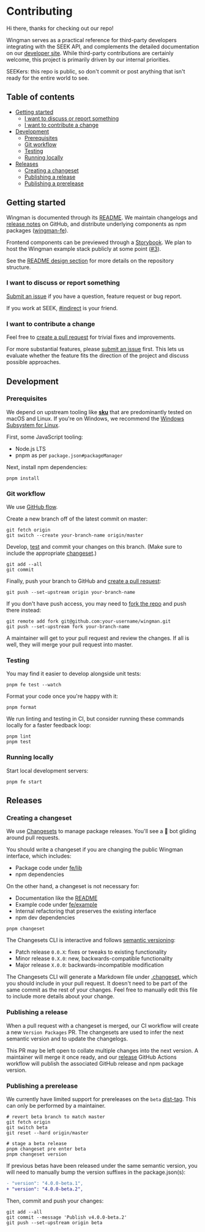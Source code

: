 # Contributing

Hi there, thanks for checking out our repo!

Wingman serves as a practical reference for third-party developers integrating with the SEEK API,
and complements the detailed documentation on our [developer site].
While third-party contributions are certainly welcome,
this project is primarily driven by our internal priorities.

SEEKers: this repo is public,
so don't commit or post anything that isn't ready for the entire world to see.

## Table of contents

- [Getting started](#getting-started)
  - [I want to discuss or report something](#i-want-to-discuss-or-report-something)
  - [I want to contribute a change](#i-want-to-contribute-a-change)
- [Development](#development)
  - [Prerequisites](#prerequisites)
  - [Git workflow](#git-workflow)
  - [Testing](#testing)
  - [Running locally](#running-locally)
- [Releases](#releases)
  - [Creating a changeset](#creating-a-changeset)
  - [Publishing a release](#publishing-a-release)
  - [Publishing a prerelease](#publishing-a-prerelease)

## Getting started

Wingman is documented through its [README](/README.md).
We maintain changelogs and [release notes] on GitHub,
and distribute underlying components as npm packages ([wingman-fe]).

Frontend components can be previewed through a [Storybook].
We plan to host the Wingman example stack publicly at some point ([#3](https://github.com/seek-oss/wingman/issues/3)).

See the [README design section] for more details on the repository structure.

### I want to discuss or report something

[Submit an issue] if you have a question, feature request or bug report.

If you work at SEEK, [#indirect] is your friend.

### I want to contribute a change

Feel free to [create a pull request] for trivial fixes and improvements.

For more substantial features, please [submit an issue] first.
This lets us evaluate whether the feature fits the direction of the project and discuss possible approaches.

## Development

### Prerequisites

We depend on upstream tooling like **[sku]** that are predominantly tested on macOS and Linux.
If you're on Windows, we recommend the [Windows Subsystem for Linux].

First, some JavaScript tooling:

- Node.js LTS
- pnpm as per `package.json#packageManager`

Next, install npm dependencies:

```shell
pnpm install
```

### Git workflow

We use [GitHub flow](https://guides.github.com/introduction/flow/).

Create a new branch off of the latest commit on master:

```shell
git fetch origin
git switch --create your-branch-name origin/master
```

Develop, [test](#testing) and commit your changes on this branch.
(Make sure to include the appropriate [changeset](#creating-a-changeset).)

```shell
git add --all
git commit
```

Finally, push your branch to GitHub and [create a pull request]:

```shell
git push --set-upstream origin your-branch-name
```

If you don't have push access,
you may need to [fork the repo] and push there instead:

```shell
git remote add fork git@github.com:your-username/wingman.git
git push --set-upstream fork your-branch-name
```

A maintainer will get to your pull request and review the changes.
If all is well, they will merge your pull request into master.

### Testing

You may find it easier to develop alongside unit tests:

```shell
pnpm fe test --watch
```

Format your code once you're happy with it:

```shell
pnpm format
```

We run linting and testing in CI,
but consider running these commands locally for a faster feedback loop:

```shell
pnpm lint
pnpm test
```

### Running locally

Start local development servers:

```shell
pnpm fe start
```

## Releases

### Creating a changeset

We use [Changesets] to manage package releases.
You'll see a 🦋 bot gliding around pull requests.

You should write a changeset if you are changing the public Wingman interface,
which includes:

- Package code under [fe/lib](/fe/lib)
- npm dependencies

On the other hand,
a changeset is not necessary for:

- Documentation like the [README](/README.md)
- Example code under [fe/example](/fe/example)
- Internal refactoring that preserves the existing interface
- npm dev dependencies

```shell
pnpm changeset
```

The Changesets CLI is interactive and follows [semantic versioning]:

- Patch release `0.0.X`: fixes or tweaks to existing functionality
- Minor release `0.X.0`: new, backwards-compatible functionality
- Major release `X.0.0`: backwards-incompatible modification

The Changesets CLI will generate a Markdown file under [.changeset](/.changeset),
which you should include in your pull request.
It doesn't need to be part of the same commit as the rest of your changes.
Feel free to manually edit this file to include more details about your change.

### Publishing a release

When a pull request with a changeset is merged,
our CI workflow will create a new `Version Packages` PR.
The changesets are used to infer the next semantic version and to update the changelogs.

This PR may be left open to collate multiple changes into the next version.
A maintainer will merge it once ready,
and our [release](/.github/workflows/release.yml) GitHub Actions workflow will publish the associated GitHub release and npm package version.

### Publishing a prerelease

We currently have limited support for prereleases on the `beta` [dist-tag].
This can only be performed by a maintainer.

```shell
# revert beta branch to match master
git fetch origin
git switch beta
git reset --hard origin/master

# stage a beta release
pnpm changeset pre enter beta
pnpm changeset version
```

If previous betas have been released under the same semantic version,
you will need to manually bump the version suffixes in the package.json(s):

```diff
- "version": "4.0.0-beta.1",
+ "version": "4.0.0-beta.2",
```

Then, commit and push your changes:

```shell
git add --all
git commit --message 'Publish v4.0.0-beta.2'
git push --set-upstream origin beta
```

[#indirect]: https://seekchat.slack.com/channels/indirect
[changesets]: https://github.com/atlassian/changesets
[create a pull request]: https://github.com/seek-oss/wingman/compare
[developer site]: https://developer.seek.com
[dist-tag]: https://docs.npmjs.com/cli/dist-tag
[fork the repo]: https://github.com/seek-oss/wingman/fork
[readme design section]: https://github.com/seek-oss/wingman#design
[release notes]: https://github.com/seek-oss/wingman/releases
[seek api]: https://developer.seek.com/introduction
[semantic versioning]: https://semver.org/
[sku]: https://github.com/seek-oss/sku
[storybook]: https://seek-oss.github.io/wingman/
[submit an issue]: https://github.com/seek-oss/wingman/issues/new/choose
[windows subsystem for linux]: https://en.wikipedia.org/wiki/Windows_Subsystem_for_Linux
[wingman-fe]: https://www.npmjs.com/package/wingman-fe
